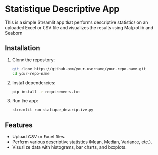 # Statistique Descriptive App

This is a simple Streamlit app that performs descriptive statistics on an uploaded Excel or CSV file and visualizes the results using Matplotlib and Seaborn.

## Installation

1. Clone the repository:
   ```bash
   git clone https://github.com/your-username/your-repo-name.git
   cd your-repo-name
   ```

2. Install dependencies:
   ```bash
   pip install -r requirements.txt
   ```

3. Run the app:
   ```bash
   streamlit run statique_descriptive.py
   ```

## Features

- Upload CSV or Excel files.
- Perform various descriptive statistics (Mean, Median, Variance, etc.).
- Visualize data with histograms, bar charts, and boxplots.
